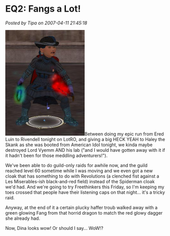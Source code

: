 # EQ2: Fangs a Lot!

*Posted by Tipa on 2007-04-11 21:45:18*

![dina-fang.jpg](../../../uploads/2007/04/dina-fang.jpg)Between doing my epic run from Ered Luin to Rivendell tonight on LotRO, and giving a big HECK YEAH to Haley the Skank as she was booted from American Idol tonight, we kinda maybe destroyed Lord Vyemm AND his lab ("and I would have gotten away with it if it hadn't been for those meddling adventurers!").

We've been able to do guild-only raids for awhile now, and the guild reached level 60 sometime while I was moving and we even got a new cloak that has something to do with Revolutions (a clenched fist against a Les Miserables-ish black-and-red field) instead of the Spiderman cloak we'd had. And we're going to try Freethinkers this Friday, so I'm keeping my toes crossed that people have their listening caps on that night... it's a tricky raid.

Anyway, at the end of it a certain plucky haffer troub walked away with a green glowing Fang from that horrid dragon to match the red glowy dagger she already had.

Now, Dina looks wow! Or should I say... WoW!?
